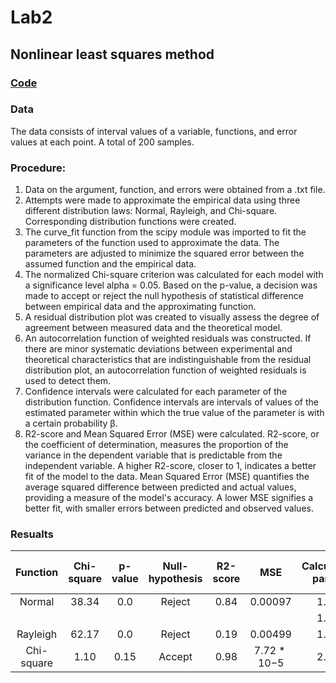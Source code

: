 # Lab2
## Nonlinear least squares method

### [**Code**](/Lab2/lab2.ipynb)

### Data

The data consists of interval values of a variable, functions, and error values at each point. A total of 200 samples.

### Procedure:
1. Data on the argument, function, and errors were obtained from a .txt file.
2. Attempts were made to approximate the empirical data using three different distribution laws: Normal, Rayleigh, and Chi-square. Corresponding distribution functions were created.
3. The curve_fit function from the scipy module was imported to fit the parameters of the function used to approximate the data. The parameters are adjusted to minimize the squared error between the assumed function and the empirical data.
4. The normalized Chi-square criterion was calculated for each model with a significance level alpha = 0.05. Based on the p-value, a decision was made to accept or reject the null hypothesis of statistical difference between empirical data and the approximating function.
5. A residual distribution plot was created to visually assess the degree of agreement between measured data and the theoretical model.
6. An autocorrelation function of weighted residuals was constructed. If there are minor systematic deviations between experimental and theoretical characteristics that are indistinguishable from the residual distribution plot, an autocorrelation function of weighted residuals is used to detect them.
7. Confidence intervals were calculated for each parameter of the distribution function. Confidence intervals are intervals of values of the estimated parameter within which the true value of the parameter is with a certain probability β.
8. R2-score and Mean Squared Error (MSE) were calculated. R2-score, or the coefficient of determination, measures the proportion of the variance in the dependent variable that is predictable from the independent variable. A higher R2-score, closer to 1, indicates a better fit of the model to the data. Mean Squared Error (MSE) quantifies the average squared difference between predicted and actual values, providing a measure of the model's accuracy. A lower MSE signifies a better fit, with smaller errors between predicted and observed values.

### Resualts

| Function | Chi-square | p-value | Null-hypothesis | R2-score | MSE | Calculated param | Left confidence interval | Right confidence interval |
|:-:|:-:|:-:|:-:|:-:|:-:|:-:|:-:|:-:|
| Normal | 38.34 | 0.0 | Reject | 0.84 | 0.00097 | 1.44 | 1.42 | 1.75 |
|  |  |  |  | |  | 1.76 | 1.46 | 1.78 |
| Rayleigh | 62.17 | 0.0 | Reject | 0.19 | 0.00499 | 1.98 | 1.96 | 2.00 |
| Chi-square | 1.10 | 0.15 | Accept | 0.98 | $7.72*10{-5}$ | 2.80 | 2.79 | 2.81 |